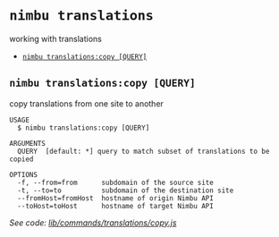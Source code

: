 `nimbu translations`
====================

working with translations

* [`nimbu translations:copy [QUERY]`](#nimbu-translationscopy-query)

## `nimbu translations:copy [QUERY]`

copy translations from one site to another

```
USAGE
  $ nimbu translations:copy [QUERY]

ARGUMENTS
  QUERY  [default: *] query to match subset of translations to be copied

OPTIONS
  -f, --from=from      subdomain of the source site
  -t, --to=to          subdomain of the destination site
  --fromHost=fromHost  hostname of origin Nimbu API
  --toHost=toHost      hostname of target Nimbu API
```

_See code: [lib/commands/translations/copy.js](https://github.com/zenjoy/nimbu-toolbelt/blob/v5.0.0-alpha.7/lib/commands/translations/copy.js)_
